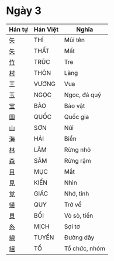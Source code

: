 
# Ngày 3

| Hán tự | Hán Việt | Nghĩa |
| -------------------------------- | ------ | --------- |
| [矢](https://www.tiengnhatdongian.com/kanji/giai-nghia-kanji-矢) | THỈ | Mũi tên |
| [失](https://www.tiengnhatdongian.com/kanji/giai-nghia-kanji-失) | THẤT | Mất |
| [竹](https://www.tiengnhatdongian.com/kanji/giai-nghia-kanji-竹) | TRÚC | Tre |
| [村](https://www.tiengnhatdongian.com/kanji/giai-nghia-kanji-村) | THÔN | Làng |
| [王](https://www.tiengnhatdongian.com/kanji/giai-nghia-kanji-王) | VƯƠNG | Vua |
| [玉](https://www.tiengnhatdongian.com/kanji/giai-nghia-kanji-玉) | NGỌC | Ngọc, đá quý |
| [宝](https://www.tiengnhatdongian.com/kanji/giai-nghia-kanji-宝) | BẢO | Bảo vật |
| [国](https://www.tiengnhatdongian.com/kanji/giai-nghia-kanji-国) | QUỐC | Quốc gia |
| [山](https://www.tiengnhatdongian.com/kanji/giai-nghia-kanji-山) | SƠN | Núi |
| [海](https://www.tiengnhatdongian.com/kanji/giai-nghia-kanji-海) | HẢI | Biển |
| [林](https://www.tiengnhatdongian.com/kanji/giai-nghia-kanji-林) | LÂM | Rừng nhỏ |
| [森](https://www.tiengnhatdongian.com/kanji/giai-nghia-kanji-森) | SÂM | Rừng rậm |
| [目](https://www.tiengnhatdongian.com/kanji/giai-nghia-kanji-目) | MỤC | Mắt |
| [見](https://www.tiengnhatdongian.com/kanji/giai-nghia-kanji-見) | KIẾN | Nhìn |
| [覚](https://www.tiengnhatdongian.com/kanji/giai-nghia-kanji-覚) | GIÁC | Nhớ, tỉnh |
| [帰](https://www.tiengnhatdongian.com/kanji/giai-nghia-kanji-帰) | QUY | Trở về |
| [貝](https://www.tiengnhatdongian.com/kanji/giai-nghia-kanji-貝) | BỐI | Vỏ sò, tiền |
| [糸](https://www.tiengnhatdongian.com/kanji/giai-nghia-kanji-糸) | MỊCH | Sợi tơ |
| [線](https://www.tiengnhatdongian.com/kanji/giai-nghia-kanji-線) | TUYẾN | Đường dây |
| [組](https://www.tiengnhatdongian.com/kanji/giai-nghia-kanji-組) | TỔ | Tổ chức, nhóm |
